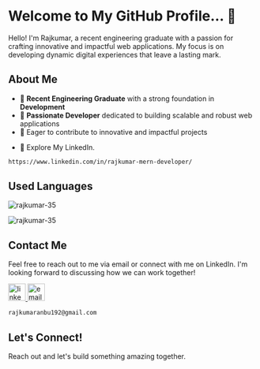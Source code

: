 
# Welcome to My GitHub Profile... 👋

Hello! I'm Rajkumar, a recent engineering graduate with a passion for crafting innovative and impactful web applications. My focus is on developing dynamic digital experiences that leave a lasting mark.



## About Me
- 🌱 **Recent Engineering Graduate** with a strong foundation in **Development**
- 💼 **Passionate Developer** dedicated to building scalable and robust web applications
- 🚀 Eager to contribute to innovative and impactful projects
<!--
- 🌐 Explore My Portfolio.

```bash
https://rajkumar-portfolio-35.vercel.app/
```
-->
- 🔗 Explore My LinkedIn.

```bash
https://www.linkedin.com/in/rajkumar-mern-developer/
```


## Used Languages
<p align="left"> <img src="https://komarev.com/ghpvc/?username=rajkumar-35&label=Profile%20views&color=0e75b6&style=flat" alt="rajkumar-35" /> </p>

<div align="left" >
  <img align="" src="https://github-readme-stats.vercel.app/api/top-langs?username=rajkumar-35&show_icons=true&locale=en&layout=compact" alt="rajkumar-35"/>
</div>


## Contact Me

Feel free to reach out to me via email or connect with me on LinkedIn. I'm looking forward to discussing how we can work together!

<a href="https://www.linkedin.com/in/rajkumar-mern-developer/" target="_blank">
    <img src="https://img.shields.io/static/v1?message=LinkedIn&logo=linkedin&label=&color=0077B5&logoColor=white&labelColor=&style=for-the-badge" height="35" alt="linkedin logo"  />
</a>
<a href="mailto:rajkumaranbu192@gmail.com" target="_blank">
    <img src="https://img.shields.io/static/v1?message=Email&logo=gmail&label=&color=EA4335&logoColor=white&labelColor=&style=for-the-badge" height="35" alt="email logo" />
</a>

```bash
rajkumaranbu192@gmail.com
```

## Let's Connect!
Reach out and let's build something amazing together.

